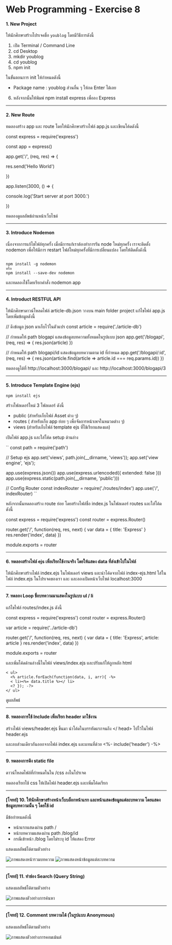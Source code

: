 # Web Programming - Exercise 8

#### 1. New Project
ให้นักศึกษาสร้างโปรเจคชื่อ `youblog` โดยมีวิธีการดังนี้

1. เปิด Terminal / Command Line
2. cd Desktop
3. mkdir youblog
4. cd youblog
5. npm init

ในขั้นตอนการ init ให้กำหนดดังนี้
- Package name : youblog
ส่วนอื่น ๆ ให้กด Enter ได้เลย

6. หลังจากนั้นให้พิมพ์ npm install express เพื่อลง Express

----

#### 2.	New Route
ทดลองสร้าง app และ route โดยให้นักศึกษาสร้างไฟล์ app.js และเขียนโค้ดดังนี้

const express = require('express')

const app = express()

app.get('/', (req, res) => {

  res.send('Hello World')

})

app.listen(3000, () => {

  console.log('Start server at port 3000.')

})

ทดลองดูผลลัพธ์ผ่านหน้าเว็บไซต์

----

#### 3.	Introduce Nodemon
เนื่องจากการแก้ไขไฟล์ทุกครั้ง เมื่อมีการแก้เราต้องทำการรัน node ใหม่ทุกครั้ง เราจะติดตั้ง nodemon เพื่อให้มีการ restart ไฟล์ใหม่ทุกครั้งที่มีการเปลี่ยนแปลง โดยให้ติดตั้งดังนี้

<code>
npm install -g nodemon
หรือ
npm install --save-dev nodemon
</code>

และทดลองใช้โดยเรียกคำสั่ง nodemon app

----
#### 4. Introduct RESTFUL API
ให้นักศึกษาดาวน์โหลดไฟล์ article-db.json วางบน main folder project
แก้ไขไฟล์ app.js โดยเพิ่มข้อมูลดังนี้


// ดึงข้อมูล json มาเก็บไว้ในตัวแปร
const article = require('./article-db')

// กำหนดให้ path blogapi แสดงข้อมูลบทความทั้งหมดในรูปแบบ json
app.get('/blogapi', (req, res) => {
  res.json(article)
})

// กำหนดให้ path blogapi/id แสดงข้อมูลบทความตาม id ที่กำหนด
app.get('/blogapi/:id', (req, res) => {
  res.json(article.find(article => article.id === req.params.id))
})


ทดลองดูได้ที่ http://localhost:3000/blogapi/ และ http://localhost:3000/blogapi/3

---
#### 5. 	Introduce Template Engine (ejs)
`npm install ejs`

สร้างโฟลเดอร์ใหม่ 3 โฟลเดอร์ ดังนี้
- public (สำหรับเก็บไฟล์ Asset ต่าง ๆ)
- routes ( สำหรับเก็บ app ย่อย ๆ เพื่อจัดการหน้าเพจในหมวดต่าง ๆ)
- views (สำหรับเก็บไฟล์ template ejs ที่ใช้เรียกแสดงผล) 

เปิดไฟล์ app.js และใส่โค้ด setup ด้านล่าง

``
const path = require('path')

// Setup ejs
app.set('views', path.join(__dirname, 'views'));
app.set('view engine', 'ejs');

app.use(express.json())
app.use(express.urlencoded({ extended: false }))
app.use(express.static(path.join(__dirname, 'public')))

// Config Router
const indexRouter = require('./routes/index')
app.use('/', indexRouter)
``

หลังจากนั้นทดลองสร้าง route ย่อย โดยสร้างไฟล์ชื่อ index.js ในโฟลเดอร์ routes และใส่โค้ดดังนี้


const express = require('express')
const router = express.Router()

router.get('/', function(req, res, next) {
    var data = { title: 'Express' }
    res.render('index', data)
})

module.exports = router

----
#### 6. ทดลองสร้างไฟล์ ejs เพื่อเรียกใช้งานจริง โดยให้แสดง data ที่ส่งเข้าไปในไฟล์

ให้นักศึกษาสร้างไฟล์ index.ejs ในโฟลเดอร์ views และนำโค้ดจากไฟล์ index-ejs.html ใส่ในไฟล์ index.ejs ในโปรเจคของเรา และ และลองเปิดหน้าเว็บไซต์ localhost:3000

----

#### 7.	ทดลอง Loop ชื่อบทความมาแสดงในรูปแบบ ul / li

แก้ไขไฟล์ routes/index.js ดังนี้


const express = require('express')
const router = express.Router()
 
var article = require('../article-db')

router.get('/', function(req, res, next) {
    var data = { title: 'Express', article: article }
    res.render('index', data)
})
 
module.exports = router


และเพิ่มโค้ดด้านล่างนี้ในไฟล์ views/index.ejs และปรับแก้ให้ถูกหลัก html


    < ul>
      <% article.forEach(function(data, i, arr){ -%>
      < li><%= data.title %></ li>
      <? }); -?>
    </ ul>


ดูผลลัพธ์

----

#### 8.	ทดลองการใช้ Include เพื่อเรียก header มาใช้งาน

สร้างไฟล์ views/header.ejs ขึ้นมา นำโค้ดในบรรทัดแรกจนถึง </ head> ไปไว้ในไฟล์ header.ejs 

และลบส่วนเดียวกันออกจากไฟล์ index.ejs และแทนที่ด้วย <%- include('header') -%>

----

#### 9.	ทดลองการดึง static file

ดาวน์โหลดไฟล์ที่กำหนดในใน /css ลงในโปรเจค 

ทดลองเรียกใช้ css ให้เปิดไฟล์ header.ejs และเพิ่มโค้ดเรียก 

<link rel='stylesheet' href='css/bulma.css' />

----

#### [โจทย์] 10. ให้นักศึกษาสร้างหน้าเว็บบล็อกหน้าแรก และหน้าแสดงข้อมูลแต่ละบทความ โดยแสดงข้อมูลบทความนั้น ๆ โดยใช้ id

มีข้อกำหนดดังนี้
- หน้าแรกแสดงผ่าน path /
- หน้าบทความแสดงผ่าน path /blog/id
- กรณีเข้าหน้า /blog โดยไม่ระบุ id ให้แสดง Error

แสดงผลลัพธ์ได้ตามตัวอย่าง

![ภาพแสดงหน้ารวมบทความ](screenshort/q10-1.png)
![ภาพแสดงหน้าข้อมูลแต่ละบทความ](screenshort/q10-2.png)

----

#### [โจทย์] 11. ทำช่อง Search (Query String)

แสดงผลลัพธ์ได้ตามตัวอย่าง

![ภาพแสดงตัวอย่างการค้นหา](screenshort/q11.png)

----

#### [โจทย์] 12. Comment บทความได้ (ในรูปแบบ Anonymous)

แสดงผลลัพธ์ได้ตามตัวอย่าง

![ภาพแสดงตัวอย่างการคอมเม้นต์](screenshort/q12.png)